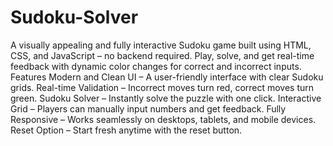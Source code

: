 # Sudoku-Solver
A visually appealing and fully interactive Sudoku game built using HTML, CSS, and JavaScript – no backend required. Play, solve, and get real-time feedback with dynamic color changes for correct and incorrect inputs.
Features
Modern and Clean UI – A user-friendly interface with clear Sudoku grids.
Real-time Validation – Incorrect moves turn red, correct moves turn green.
Sudoku Solver – Instantly solve the puzzle with one click.
Interactive Grid – Players can manually input numbers and get feedback.
Fully Responsive – Works seamlessly on desktops, tablets, and mobile devices.
Reset Option – Start fresh anytime with the reset button.
